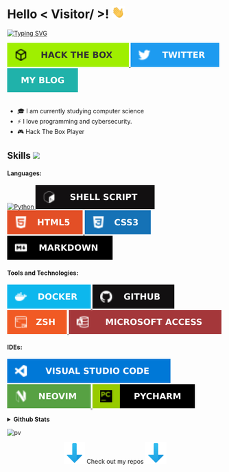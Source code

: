 <!--<img src = "https://mir-s3-cdn-cf.behance.net/project_modules/max_1200/4ff07986208593.5d9a654e92f36.gif" width="465" align="center">-->

<h1> Hello < Visitor/ >! <img src = "https://raw.githubusercontent.com/Rubioo02/Rubioo02/main/gif/Hi.gif" width = 30px> </h1>
<p align='center'>
</p>
<p>
 <a href="https://git.io/typing-svg">
  <img src="https://readme-typing-svg.demolab.com?font=Fira+Code&pause=1000&random=false&width=435&lines=Welcome+to+my+GitHub+profile!;I%C2%B4m+a+student" alt="Typing SVG" />
 </a>
</p>
<a href="https://app.hackthebox.com/users/1265397" target="_blank">
  <img alt="HTB" src="https://raw.githubusercontent.com/Rubioo02/Rubioo02/main/svg/Hack The Box-9FEF00.svg">
</a>   
<a href="https://twitter.com/j0sesito777" target="_blank">
  <img alt="Twitter" src="https://raw.githubusercontent.com/Rubioo02/Rubioo02/main/svg/Twitter-1D9BF0.svg">
</a>  
<a href="https://rubioo02.github.io/" target="_blank">
  <img src="https://raw.githubusercontent.com/Rubioo02/Rubioo02/main/svg/My-blog-20B2AA.svg" alt="BLOG">
</a>  <br>
<br>
  <ul style="list-style-type: disc;">
    <li>
      🎓 I am currently studying computer science
    </li>
    <li>
      ⚡ I love programming and cybersecurity.
    </li>
    <li>
      🎮 Hack The Box Player
    </li>
  </ul>
<h2> Skills <img src = "https://media2.giphy.com/media/QssGEmpkyEOhBCb7e1/giphy.gif?cid=ecf05e47a0n3gi1bfqntqmob8g9aid1oyj2wr3ds3mg700bl&rid=giphy.gif" width = 32px> </h2>

  <h4>Languages:</h4>
  <a href="https://github.com/Rubioo02?tab=repositories&q=&type=&language=python&sort=">
    <img alt="Python" src="https://img.shields.io/badge/Python-3776AB?style=for-the-badge&logo=python&logoColor=white">
  </a>
  <a href="https://github.com/Rubioo02?tab=repositories&q=&type=&language=shell&sort=">
   <img src="https://raw.githubusercontent.com/Rubioo02/Rubioo02/main/svg/shell_script-%23121011.svg" alt="BASH">
  </a>
  <a href="https://github.com/Rubioo02?tab=repositories&q=&type=&language=html&sort=">
   <img src="https://raw.githubusercontent.com/Rubioo02/Rubioo02/main/svg/html5-%23E34F26.svg" alt="HTML5">
  </a>
  <a href="https://github.com/Rubioo02?tab=repositories&q=&type=&language=css&sort=">
   <img src="https://raw.githubusercontent.com/Rubioo02/Rubioo02/main/svg/css3-%231572B6.svg" alt="CSS3">
  </a>
  <a href="https://github.com/Rubioo02?tab=repositories&q=&type=&language=markdown&sort=">
   <img src="https://raw.githubusercontent.com/Rubioo02/Rubioo02/main/svg/markdown-%23000000.svg" alt="MD">
  </a>
   
  <h4>Tools and Technologies:</h4>
  <a href="https://www.docker.com/">
   <img src="https://raw.githubusercontent.com/Rubioo02/Rubioo02/main/svg/docker-%230db7ed.svg" alt="Docker">
  </a>
  <a href="https://github.com/Rubioo02">
   <img src="https://raw.githubusercontent.com/Rubioo02/Rubioo02/main/svg/github-%23121011.svg" alt="Github">
  </a>
  <a href="https://ohmyz.sh/">
    <img src="https://raw.githubusercontent.com/Rubioo02/Rubioo02/main/svg/Zsh-F15A24.svg" alt="ZSH">
  </a>
  <a href="https://www.microsoft.com/es-es/microsoft-365/access">
   <img src="https://raw.githubusercontent.com/Rubioo02/Rubioo02/main/svg/Microsoft_Access-A4373A.svg" alt="Access">
  </a>
  
  
  <h4>IDEs:</h4>
  
  
 <a href="https://code.visualstudio.com/">
  <img src="https://raw.githubusercontent.com/Rubioo02/Rubioo02/main/svg/Visual Studio Code-0078d7.svg" alt="VSC">
 </a>
 <a href="https://neovim.io/">
   <img src="https://raw.githubusercontent.com/Rubioo02/Rubioo02/main/svg/NeoVim-%2357A143.svg" alt="NVIM">
 </a>
 <a href="https://www.jetbrains.com/es-es/pycharm/">
  <img src="https://raw.githubusercontent.com/Rubioo02/Rubioo02/main/svg/pycharm-143.svg" alt="PyCharm">
 </a>

<br/>

<p>
    <details>
     <summary><strong>Github Stats</strong></summary>
     
[![Rubioo's github stats](https://github-readme-stats.vercel.app/api?username=Rubioo02&show_icons=true&theme=synthwave)](https://github.com/Rubioo02?tab=repositories)&nbsp;&nbsp;[![Rubioo Top Langs](https://github-readme-stats.vercel.app/api/top-langs/?username=Rubioo02&layout=compact&theme=synthwave)](https://github.com/Rubioo02)

</details>
</p>

<!---->
![pv](https://pageview.vercel.app/?github_user=Rubioo02)



<p align="center">
<img src="https://raw.githubusercontent.com/Rubioo02/Rubioo02/main/gif/flecha_abajo.gif" width="50" alt="FLECHA_ABAJO"> Check out my repos <img src="https://raw.githubusercontent.com/Rubioo02/Rubioo02/main/gif/flecha_abajo.gif" width="50" alt="FLECHA_ABAJO">
</p>
